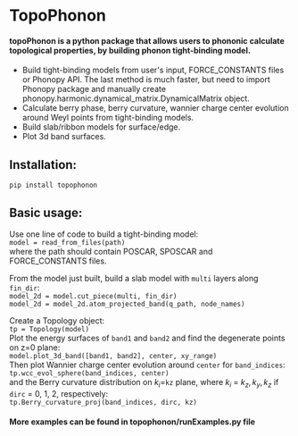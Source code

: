 # TopoPhonon
#### topoPhonon is a python package that allows users to phononic calculate topological properties, by building phonon tight-binding model.
* Build tight-binding models from user's input, FORCE_CONSTANTS files or Phonopy API. The last method is much faster, but need to import Phonopy package and manually create phonopy.harmonic.dynamical_matrix.DynamicalMatrix object.  
* Calculate berry phase, berry curvature, wannier charge center evolution around Weyl points from tight-binding models.  
* Build slab/ribbon models for surface/edge.  
* Plot 3d band surfaces.   

## Installation:

`pip install topophonon` 

## Basic usage:  

Use one line of code to build a tight-binding model:  
`model = read_from_files(path)`  
where the path should contain POSCAR, SPOSCAR and FORCE_CONSTANTS files.   

From the model just built, build a slab model with `multi` layers along `fin_dir`:     
`model_2d = model.cut_piece(multi, fin_dir)`  
`model_2d = model_2d.atom_projected_band(q_path, node_names)`  

Create a Topology object:  
`tp = Topology(model)`  
Plot the energy surfaces of `band1` and `band2` and find the degenerate points on z=0 plane:  
`model.plot_3d_band([band1, band2], center, xy_range)`  
Then plot Wannier charge center evolution around `center` for `band_indices`:  
`tp.wcc_evol_sphere(band_indices, center)`  
and the Berry curvature distribution on $k_i$=`kz` plane, where $k_i$ = $k_z, k_y, k_z$ if `dirc` = 0, 1, 2, respectively:  
`tp.Berry_curvature_proj(band_indices, dirc, kz)`  


#### More examples can be found in topophonon/runExamples.py file
